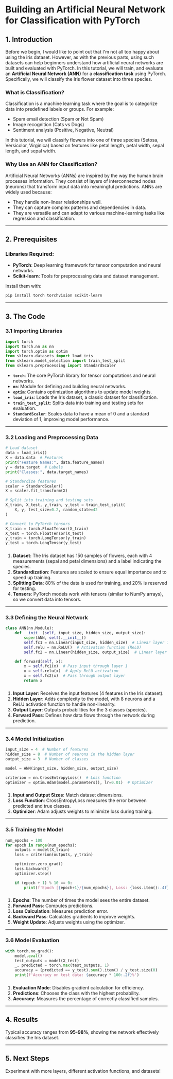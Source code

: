 # Building an Artificial Neural Network for Classification with PyTorch

## 1. Introduction
Before we begin, I would like to point out that I'm not all too happy about  using the iris dataset. However, as with the previous parts, using such datasets can help beginners understand how artificial neural networks are built and evaluated with PyTorch. In this tutorial, we will train, and evaluate an **Artificial Neural Network (ANN)** for a **classification task** using PyTorch. Specifically, we will classify the Iris flower dataset into three species.

### What is Classification?
Classification is a machine learning task where the goal is to categorize data into predefined labels or groups. For example:
- Spam email detection (Spam or Not Spam)
- Image recognition (Cats vs Dogs)
- Sentiment analysis (Positive, Negative, Neutral)

In this tutorial, we will classify flowers into one of three species (Setosa, Versicolor, Virginica) based on features like petal length, petal width, sepal length, and sepal width.

### Why Use an ANN for Classification?
Artificial Neural Networks (ANNs) are inspired by the way the human brain processes information. They consist of layers of interconnected nodes (neurons) that transform input data into meaningful predictions. ANNs are widely used because:
- They handle non-linear relationships well.
- They can capture complex patterns and dependencies in data.
- They are versatile and can adapt to various machine-learning tasks like regression and classification.

---

## 2. Prerequisites
### Libraries Required:
- **PyTorch**: Deep learning framework for tensor computation and neural networks.
- **Scikit-learn**: Tools for preprocessing data and dataset management.

Install them with:
```bash
pip install torch torchvision scikit-learn
```

---

## 3. The Code

### 3.1 Importing Libraries
```python
import torch  
import torch.nn as nn  
import torch.optim as optim  
from sklearn.datasets import load_iris  
from sklearn.model_selection import train_test_split  
from sklearn.preprocessing import StandardScaler  
```
- **`torch`**: The core PyTorch library for tensor computations and neural networks.
- **`nn`**: Module for defining and building neural networks.
- **`optim`**: Contains optimization algorithms to update model weights.
- **`load_iris`**: Loads the Iris dataset, a classic dataset for classification.
- **`train_test_split`**: Splits data into training and testing sets for evaluation.
- **`StandardScaler`**: Scales data to have a mean of 0 and a standard deviation of 1, improving model performance.

---

### 3.2 Loading and Preprocessing Data
```python
# Load dataset
data = load_iris()  
X = data.data  # Features
print("Feature Names:", data.feature_names)
y = data.target  # Labels
print("Classes:", data.target_names)

# Standardize features
scaler = StandardScaler()  
X = scaler.fit_transform(X)

# Split into training and testing sets
X_train, X_test, y_train, y_test = train_test_split(
    X, y, test_size=0.2, random_state=42
)

# Convert to PyTorch tensors
X_train = torch.FloatTensor(X_train)  
X_test = torch.FloatTensor(X_test)  
y_train = torch.LongTensor(y_train)  
y_test = torch.LongTensor(y_test) 
```
### 
1. **Dataset**: The Iris dataset has 150 samples of flowers, each with 4 measurements (sepal and petal dimensions) and a label indicating the species.
2. **Standardization**: Features are scaled to ensure equal importance and to speed up training.
3. **Splitting Data**: 80% of the data is used for training, and 20% is reserved for testing.
4. **Tensors**: PyTorch models work with tensors (similar to NumPy arrays), so we convert data into tensors.

---

### 3.3 Defining the Neural Network
```python
class ANN(nn.Module):  
    def __init__(self, input_size, hidden_size, output_size):  
        super(ANN, self).__init__()  
        self.fc1 = nn.Linear(input_size, hidden_size)  # Linear layer 1
        self.relu = nn.ReLU()  # Activation function (ReLU)
        self.fc2 = nn.Linear(hidden_size, output_size)  # Linear layer 2

    def forward(self, x):  
        x = self.fc1(x)  # Pass input through layer 1
        x = self.relu(x)  # Apply ReLU activation
        x = self.fc2(x)  # Pass through output layer
        return x
```
### 
1. **Input Layer**: Receives the input features (4 features in the Iris dataset).
2. **Hidden Layer**: Adds complexity to the model, with 8 neurons and a ReLU activation function to handle non-linearity.
3. **Output Layer**: Outputs probabilities for the 3 classes (species).
4. **Forward Pass**: Defines how data flows through the network during prediction.

---

### 3.4 Model Initialization
```python
input_size = 4  # Number of features
hidden_size = 8  # Number of neurons in the hidden layer
output_size = 3  # Number of classes

model = ANN(input_size, hidden_size, output_size)

criterion = nn.CrossEntropyLoss()  # Loss function
optimizer = optim.Adam(model.parameters(), lr=0.01)  # Optimizer
```
### 
1. **Input and Output Sizes**: Match dataset dimensions.
2. **Loss Function**: CrossEntropyLoss measures the error between predicted and true classes.
3. **Optimizer**: Adam adjusts weights to minimize loss during training.

---

### 3.5 Training the Model
```python
num_epochs = 100  
for epoch in range(num_epochs):  
    outputs = model(X_train)  
    loss = criterion(outputs, y_train)  

    optimizer.zero_grad()  
    loss.backward()  
    optimizer.step()  

    if (epoch + 1) % 10 == 0:  
        print(f'Epoch [{epoch+1}/{num_epochs}], Loss: {loss.item():.4f}')
```
### 
1. **Epochs**: The number of times the model sees the entire dataset.
2. **Forward Pass**: Computes predictions.
3. **Loss Calculation**: Measures prediction error.
4. **Backward Pass**: Calculates gradients to improve weights.
5. **Weight Update**: Adjusts weights using the optimizer.

---

### 3.6 Model Evaluation
```python
with torch.no_grad():  
    model.eval()  
    test_outputs = model(X_test)  
    _, predicted = torch.max(test_outputs, 1)  
    accuracy = (predicted == y_test).sum().item() / y_test.size(0)  
    print(f'Accuracy on test data: {accuracy * 100:.2f}%')
```
### 
1. **Evaluation Mode**: Disables gradient calculation for efficiency.
2. **Predictions**: Chooses the class with the highest probability.
3. **Accuracy**: Measures the percentage of correctly classified samples.

---

## 4. Results
Typical accuracy ranges from **95-98%**, showing the network effectively classifies the Iris dataset.

---

## 5. Next Steps
Experiment with more layers, different activation functions, and datasets!

